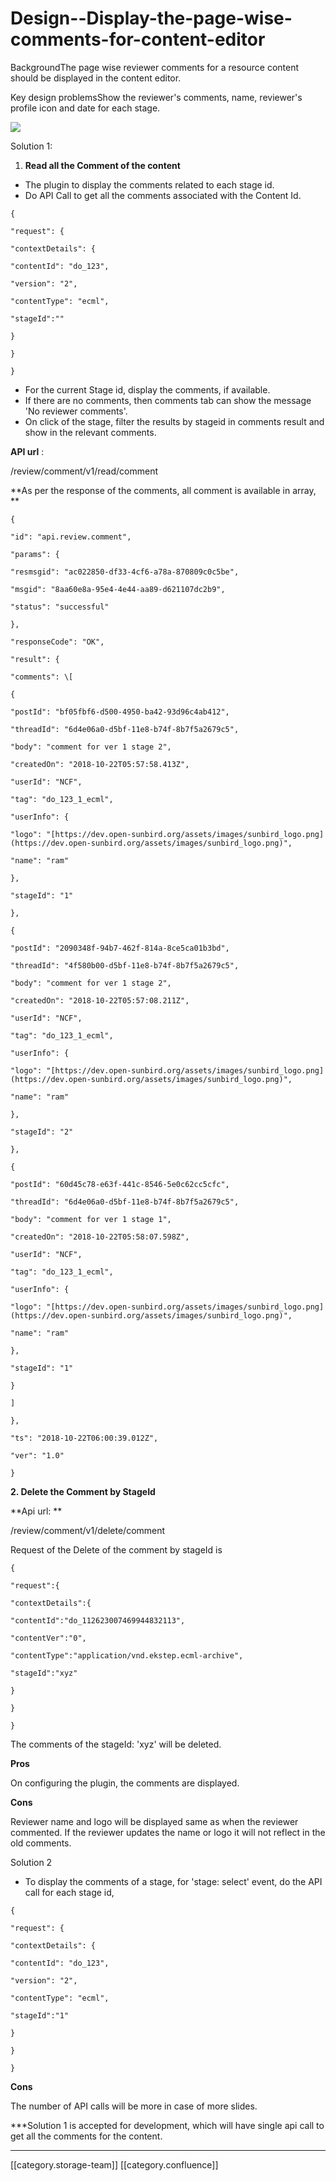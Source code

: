 # Design--Display-the-page-wise-comments-for-content-editor

BackgroundThe page wise reviewer comments for a resource content should be displayed in the content editor.

Key design problemsShow the reviewer's comments, name, reviewer's profile icon and date for each stage.

![](../../../../Design/sbdesign-content-td-des/images/storage/3.png)

Solution 1:

1. **Read all the  Comment of the content**

* The plugin to display the comments related to each stage id.
* Do API Call to get all the comments associated with the Content Id.

```
{

"request": {

"contextDetails": {

"contentId": "do_123",

"version": "2",

"contentType": "ecml",

"stageId":""

}

}

}
```

* For the current Stage id, display the comments, if available.
* If there are no comments, then comments tab can show the message 'No reviewer comments'.
* On click of the stage, filter the results by stageid in comments result and show in the relevant comments.

**API url** :

/review/comment/v1/read/comment

\*\*As per the response of the comments, all comment is available in array, \*\*

```
{

"id": "api.review.comment",

"params": {

"resmsgid": "ac022850-df33-4cf6-a78a-870809c0c5be",

"msgid": "8aa60e8a-95e4-4e44-aa89-d621107dc2b9",

"status": "successful"

},

"responseCode": "OK",

"result": {

"comments": \[

{

"postId": "bf05fbf6-d500-4950-ba42-93d96c4ab412",

"threadId": "6d4e06a0-d5bf-11e8-b74f-8b7f5a2679c5",

"body": "comment for ver 1 stage 2",

"createdOn": "2018-10-22T05:57:58.413Z",

"userId": "NCF",

"tag": "do_123_1_ecml",

"userInfo": {

"logo": "[https://dev.open-sunbird.org/assets/images/sunbird_logo.png](https://dev.open-sunbird.org/assets/images/sunbird_logo.png)",

"name": "ram"

},

"stageId": "1"

},

{

"postId": "2090348f-94b7-462f-814a-8ce5ca01b3bd",

"threadId": "4f580b00-d5bf-11e8-b74f-8b7f5a2679c5",

"body": "comment for ver 1 stage 2",

"createdOn": "2018-10-22T05:57:08.211Z",

"userId": "NCF",

"tag": "do_123_1_ecml",

"userInfo": {

"logo": "[https://dev.open-sunbird.org/assets/images/sunbird_logo.png](https://dev.open-sunbird.org/assets/images/sunbird_logo.png)",

"name": "ram"

},

"stageId": "2"

},

{

"postId": "60d45c78-e63f-441c-8546-5e0c62cc5cfc",

"threadId": "6d4e06a0-d5bf-11e8-b74f-8b7f5a2679c5",

"body": "comment for ver 1 stage 1",

"createdOn": "2018-10-22T05:58:07.598Z",

"userId": "NCF",

"tag": "do_123_1_ecml",

"userInfo": {

"logo": "[https://dev.open-sunbird.org/assets/images/sunbird_logo.png](https://dev.open-sunbird.org/assets/images/sunbird_logo.png)",

"name": "ram"

},

"stageId": "1"

}

]

},

"ts": "2018-10-22T06:00:39.012Z",

"ver": "1.0"

}
```

**2. Delete the Comment by StageId**

\*\*Api url: \*\*

&#x20;  /review/comment/v1/delete/comment

Request of the Delete of the comment by stageId is&#x20;

```
{

"request":{

"contextDetails":{

"contentId":"do_112623007469944832113",

"contentVer":"0",

"contentType":"application/vnd.ekstep.ecml-archive",

"stageId":"xyz"

}

}

}
```

The comments of the stageId: 'xyz' will be deleted.

**Pros**

On configuring the plugin, the comments are displayed.

**Cons**

Reviewer name and logo will be displayed same as when the reviewer commented. If the reviewer updates the name or logo it will not reflect in the old comments.

Solution 2

* To display the comments of a stage, for 'stage: select' event, do the API call for each stage id,&#x20;

```
{

"request": {

"contextDetails": {

"contentId": "do_123",

"version": "2",

"contentType": "ecml",

"stageId":"1"

}

}

}
```

**Cons**

The number of API calls will be more in case of more slides.

\*\*\*Solution 1 is accepted for development, which will have single api call to get all the comments for the content.

***

\[\[category.storage-team]] \[\[category.confluence]]
